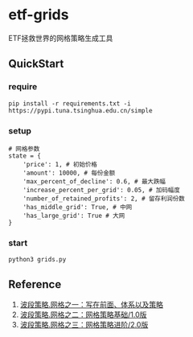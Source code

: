 # etf-grids
ETF拯救世界的网格策略生成工具

## QuickStart

### require
```
pip install -r requirements.txt -i https://pypi.tuna.tsinghua.edu.cn/simple
```

### setup
```
# 网格参数
state = {
    'price': 1, # 初始价格
    'amount': 10000, # 每份金额
    'max_percent_of_decline': 0.6, # 最大跌幅
    'increase_percent_per_grid': 0.05, # 加码幅度
    'number_of_retained_profits': 2, # 留存利润份数
    'has_middle_grid': True, # 中网
    'has_large_grid': True # 大网
}
```

### start
```
python3 grids.py
```

## Reference
1. [波段策略.网格之一：写在前面、体系以及策略](https://mp.weixin.qq.com/s/uxktt5ZpNo03FpQQX-aG7g)
2. [波段策略.网格之二：网格策略基础/1.0版](https://mp.weixin.qq.com/s/-czfqGvxkDcay_tSI1jv5g)
3. [波段策略.网格之三：网格策略进阶/2.0版](https://mp.weixin.qq.com/s/8pRKsjiQSZzrmH-uWCkRLQ)